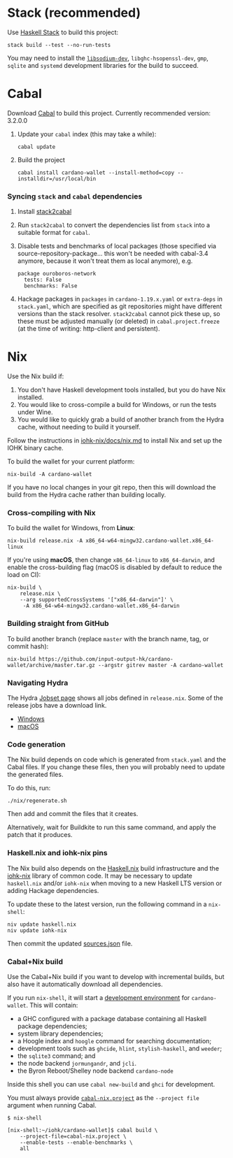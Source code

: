 # Stack (recommended)

Use [Haskell Stack](https://haskellstack.org/) to build this project:

```
stack build --test --no-run-tests
```

You may need to install the [`libsodium-dev`](https://doc.libsodium.org/installation), `libghc-hsopenssl-dev`, `gmp`, `sqlite` and `systemd` development
libraries for the build to succeed.

# Cabal 

Download [Cabal](https://www.haskell.org/cabal/download.html) to build this project. Currently recommended version: 3.2.0.0

1. Update your `cabal` index (this may take a while):

   ```console
   cabal update
   ```

2. Build the project

   ```console
   cabal install cardano-wallet --install-method=copy --installdir=/usr/local/bin
   ```

### Syncing `stack` and `cabal` dependencies

1. Install [stack2cabal](https://github.com/hasufell/stack2cabal/releases)

2. Run `stack2cabal` to convert the dependencies list from `stack` into a suitable format for `cabal`. 
 
3. Disable tests and benchmarks of local packages
   (those specified via source-repository-package...
   this won't be needed with cabal-3.4 anymore, because it won't treat
   them as local anymore), e.g.

    ```
    package ouroboros-network
      tests: False
      benchmarks: False
    ```

4. Hackage packages in `packages` in `cardano-1.19.x.yaml` or `extra-deps`
   in `stack.yaml`, which are specified as git repositories might
   have different versions than the stack resolver. `stack2cabal`
   cannot pick these up, so these must be adjusted manually (or deleted) in
   `cabal.project.freeze` (at the time of writing: http-client and persistent).

# Nix 

Use the Nix build if:

1. You don't have Haskell development tools installed, but you do have
   Nix installed.
2. You would like to cross-compile a build for Windows, or run the
   tests under Wine.
3. You would like to quickly grab a build of another branch from the
   Hydra cache, without needing to build it yourself.

Follow the instructions in
[iohk-nix/docs/nix.md](https://github.com/input-output-hk/cardano-node/blob/468f52e5a6a2f18a2a89218a849d702481819f0b/doc/getting-started/building-the-node-using-nix.md#building-under-nix)
to install Nix and set up the IOHK binary cache.

To build the wallet for your current platform:

```
nix-build -A cardano-wallet
```

If you have no local changes in your git repo, then this will download
the build from the Hydra cache rather than building locally.

### Cross-compiling with Nix

To build the wallet for Windows, from **Linux**:

```
nix-build release.nix -A x86_64-w64-mingw32.cardano-wallet.x86_64-linux
```

If you're using **macOS**, then change `x86_64-linux` to
`x86_64-darwin`, and enable the cross-building flag (macOS is disabled
by default to reduce the load on CI):

```
nix-build \
    release.nix \
    --arg supportedCrossSystems '["x86_64-darwin"]' \
     -A x86_64-w64-mingw32.cardano-wallet.x86_64-darwin
```

### Building straight from GitHub

To build another branch (replace `master` with the branch name, tag, or commit hash):

```
nix-build https://github.com/input-output-hk/cardano-wallet/archive/master.tar.gz --argstr gitrev master -A cardano-wallet
```

### Navigating Hydra

The Hydra [Jobset page](https://hydra.iohk.io/jobset/Cardano/cardano-wallet#tabs-jobs)
shows all jobs defined in `release.nix`. Some of the release jobs have a download link.

- [Windows](https://hydra.iohk.io/job/Cardano/cardano-wallet/cardano-wallet-win64/latest)
- [macOS](https://hydra.iohk.io/job/Cardano/cardano-wallet/cardano-wallet-macos64/latest)


### Code generation

The Nix build depends on code which is generated from `stack.yaml` and
the Cabal files. If you change these files, then you will probably
need to update the generated files.

To do this, run:

```
./nix/regenerate.sh
```

Then add and commit the files that it creates.

Alternatively, wait for Buildkite to run this same command, and apply
the patch that it produces.

### Haskell.nix and iohk-nix pins

The Nix build also depends on the [Haskell.nix](https://github.com/input-output-hk/haskell.nix) build infrastructure and the
[iohk-nix](https://github.com/input-output-hk/iohk-nix) library of
common code. It may be necessary to update `haskell.nix` and/or `iohk-nix` when moving to a
new Haskell LTS version or adding Hackage dependencies.

To update these to the latest version, run the following command in a `nix-shell`:

```
niv update haskell.nix
niv update iohk-nix
```

Then commit the updated
[sources.json](https://github.com/input-output-hk/cardano-wallet/blob/master/nix/sources.json)
file.


### Cabal+Nix build

Use the Cabal+Nix build if you want to develop with incremental
builds, but also have it automatically download all dependencies.

If you run `nix-shell`, it will start a
[development environment](https://input-output-hk.github.io/haskell.nix/user-guide/development/)
for `cardano-wallet`. This will contain:

- a GHC configured with a package database containing all Haskell package dependencies;
- system library dependencies;
- a Hoogle index and `hoogle` command for searching documentation;
- development tools such as `ghcide`, `hlint`, `stylish-haskell`, and `weeder`;
- the `sqlite3` command; and
- the node backend `jormungandr`, and `jcli`.
- the Byron Reboot/Shelley node backend `cardano-node`

Inside this shell you can use `cabal new-build` and `ghci` for development.

You must always provide [`cabal-nix.project`](https://github.com/input-output-hk/cardano-wallet/blob/master/cabal-nix.project) as the `--project file` argument when running Cabal.

```console
$ nix-shell

[nix-shell:~/iohk/cardano-wallet]$ cabal build \
    --project-file=cabal-nix.project \
    --enable-tests --enable-benchmarks \
    all
```

